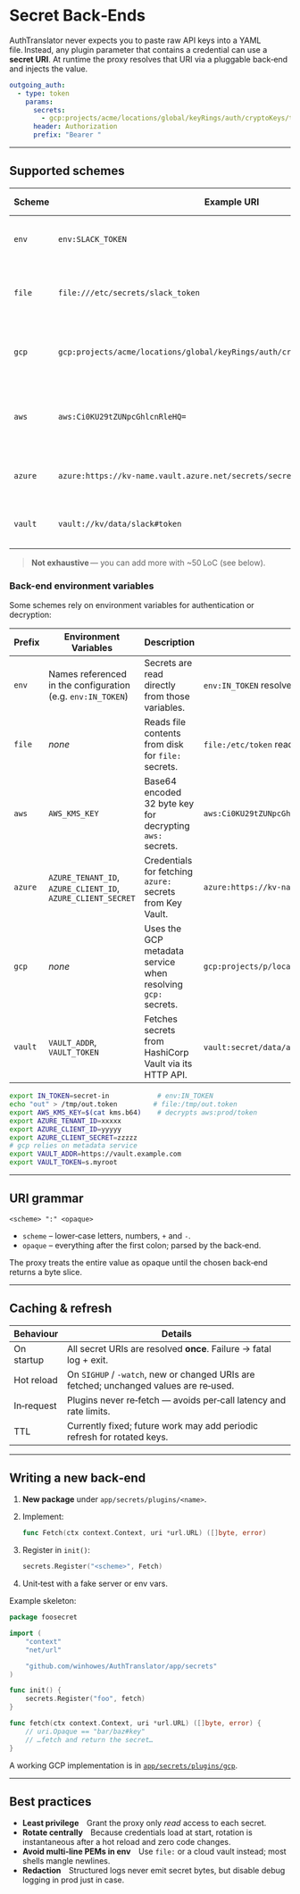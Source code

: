 # Secret Back‑Ends

AuthTranslator never expects you to paste raw API keys into a YAML file. Instead, any plugin parameter that contains a credential can use a **secret URI**. At runtime the proxy resolves that URI via a pluggable back‑end and injects the value.

```yaml
outgoing_auth:
  - type: token
    params:
      secrets:
        - gcp:projects/acme/locations/global/keyRings/auth/cryptoKeys/token:ciphertext
      header: Authorization
      prefix: "Bearer "
```

---

## Supported schemes

| Scheme           | Example URI                                                         | When to use it                                                |
| ---------------- | ------------------------------------------------------------------- | ------------------------------------------------------------- |
| `env`            | `env:SLACK_TOKEN`                                                   | Local dev & CI – the token sits in an env var.                |
| `file`           | `file:///etc/secrets/slack_token`                                   | Kubernetes **secret volume** or Docker bind‑mount.            |
| `gcp`            | `gcp:projects/acme/locations/global/keyRings/auth/cryptoKeys/token:ciphertext` | Running on GKE / Cloud Run; decrypt via **Cloud KMS**. |
| `aws`            | `aws:Ci0KU29tZUNpcGhlcnRleHQ=` | AES‑GCM encrypted values decrypted using `AWS_KMS_KEY`. |
| `azure`          | `azure:https://kv-name.vault.azure.net/secrets/secret-name`         | AKS or VM SS with **Managed Identity**.                       |
| `vault`          | `vault://kv/data/slack#token`                                       | Self‑hosted **HashiCorp Vault** cluster.                      |

> **Not exhaustive** — you can add more with \~50 LoC (see below).

### Back-end environment variables

Some schemes rely on environment variables for authentication or decryption:

| Prefix | Environment Variables | Description | Example |
| ------ | -------------------- | ----------- | ------- |
| `env`  | Names referenced in the configuration (e.g. `env:IN_TOKEN`) | Secrets are read directly from those variables. | `env:IN_TOKEN` resolves to `$IN_TOKEN` |
| `file` | _none_ | Reads file contents from disk for `file:` secrets. | `file:/etc/token` reads `/etc/token` |
| `aws` | `AWS_KMS_KEY` | Base64 encoded 32 byte key for decrypting `aws:` secrets. | `aws:Ci0KU29tZUNpcGhlcnRleHQ=` |
| `azure` | `AZURE_TENANT_ID`, `AZURE_CLIENT_ID`, `AZURE_CLIENT_SECRET` | Credentials for fetching `azure:` secrets from Key Vault. | `azure:https://kv-name.vault.azure.net/secrets/token` |
| `gcp` | _none_ | Uses the GCP metadata service when resolving `gcp:` secrets. | `gcp:projects/p/locations/l/keyRings/r/cryptoKeys/k:cipher` |
| `vault` | `VAULT_ADDR`, `VAULT_TOKEN` | Fetches secrets from HashiCorp Vault via its HTTP API. | `vault:secret/data/api` reads from Vault |

```bash
export IN_TOKEN=secret-in            # env:IN_TOKEN
echo "out" > /tmp/out.token         # file:/tmp/out.token
export AWS_KMS_KEY=$(cat kms.b64)    # decrypts aws:prod/token
export AZURE_TENANT_ID=xxxxx
export AZURE_CLIENT_ID=yyyyy
export AZURE_CLIENT_SECRET=zzzzz
# gcp relies on metadata service
export VAULT_ADDR=https://vault.example.com
export VAULT_TOKEN=s.myroot
```

---

## URI grammar

```
<scheme> ":" <opaque>
```

* `scheme` – lower‑case letters, numbers, `+` and `-`.
* `opaque` – everything after the first colon; parsed by the back‑end.

The proxy treats the entire value as opaque until the chosen back‑end returns a byte slice.

---

## Caching & refresh

| Behaviour  | Details                                                                                |
| ---------- | -------------------------------------------------------------------------------------- |
| On startup | All secret URIs are resolved **once**. Failure → fatal log + exit.                     |
| Hot reload | On `SIGHUP` / `-watch`, new or changed URIs are fetched; unchanged values are re‑used. |
| In‑request | Plugins never re‑fetch — avoids per‑call latency and rate limits.                      |
| TTL        | Currently fixed; future work may add periodic refresh for rotated keys.                |

---

## Writing a new back‑end

1. **New package** under `app/secrets/plugins/<name>`.
2. Implement:

   ```go
   func Fetch(ctx context.Context, uri *url.URL) ([]byte, error)
   ```
3. Register in `init()`:

   ```go
   secrets.Register("<scheme>", Fetch)
   ```
4. Unit‑test with a fake server or env vars.

Example skeleton:

```go
package foosecret

import (
    "context"
    "net/url"

    "github.com/winhowes/AuthTranslator/app/secrets"
)

func init() {
    secrets.Register("foo", fetch)
}

func fetch(ctx context.Context, uri *url.URL) ([]byte, error) {
    // uri.Opaque == "bar/baz#key"
    // …fetch and return the secret…
}
```

A working GCP implementation is in [`app/secrets/plugins/gcp`](../app/secrets/plugins/gcp).

---

## Best practices

* **Least privilege** Grant the proxy only *read* access to each secret.
* **Rotate centrally** Because credentials load at start, rotation is instantaneous after a hot reload and zero code changes.
* **Avoid multi‑line PEMs in env** Use `file:` or a cloud vault instead; most shells mangle newlines.
* **Redaction** Structured logs never emit secret bytes, but disable debug logging in prod just in case.

